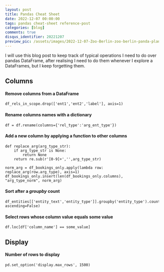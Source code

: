```yaml
---
layout: post
title: Pandas Cheat Sheet
date: 2022-12-07 00:00:00
tags: pandas cheat-sheet reference-post
categories: [blog]
comments: true
disqus_identifier: 20221207
preview_pic: /assets/images/2022-12-07-Zoo-Berlin-zoo-berlin-panda-plant-eye-1643703-pxhere.com.jpg
---
```


I will use this blog post to keep track of typical operations I need to do over pandas DataFrame, after realising I need to do them whenever I explore a DataFrames, but I keep forgetting them.


## __Columns__

#### Remove columns from a DataFrame

	df_rels_in_scope.drop(['ent1','ent2','label'], axis=1)

#### Rename columns names with a dictionary

	df = df.rename(columns={'rel_type':'arg_ent_type'})

#### Add a new column by applying a function to other columns

	def replace_arg(arg_type_str):
	    if arg_type_str is None:
	        return None
	    return re.sub(r'[0-9]+','',arg_type_str)

	norm_arg = df_bookings_only.apply(lambda row: replace_arg(row.arg_type), axis=1)
	df_bookings_only.insert(len(df_bookings_only.columns), "arg_type_norm", norm_arg)

#### Sort after a _groupby_ count

	df_entities[['entity_text','entity_type']].groupby('entity_type').count().sort_values(by='entity_text', ascending=False)


#### Select rows whose column value equals some value

	df.loc[df['column_name'] == some_value]


## __Display__

#### Number of rows to display

	pd.set_option('display.max_rows', 1500)
